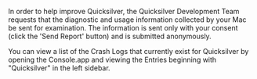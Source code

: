In order to help improve Quicksilver, the Quicksilver Development Team
requests that the diagnostic and usage information collected by your Mac
be sent for examination. The information is sent only with your consent
(click the 'Send Report' button) and is submitted anonymously.

You can view a list of the Crash Logs that currently exist for
Quicksilver by opening the Console.app and viewing the Entries beginning
with "Quicksilver" in the left sidebar.